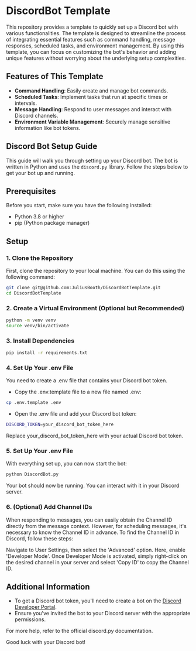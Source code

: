 # DiscordBot Template
This repository provides a template to quickly set up a Discord bot with various functionalities. The template is designed to streamline the process of integrating essential features such as command handling, message responses, scheduled tasks, and environment management. By using this template, you can focus on customizing the bot's behavior and adding unique features without worrying about the underlying setup complexities.

## Features of This Template

- **Command Handling**: Easily create and manage bot commands.
- **Scheduled Tasks**: Implement tasks that run at specific times or intervals.
- **Message Handling**: Respond to user messages and interact with Discord channels.
- **Environment Variable Management**: Securely manage sensitive information like bot tokens.


## Discord Bot Setup Guide

This guide will walk you through setting up your Discord bot. The bot is written in Python and uses the `discord.py` library. Follow the steps below to get your bot up and running.

## Prerequisites

Before you start, make sure you have the following installed:
- Python 3.8 or higher
- pip (Python package manager)

## Setup

### 1. Clone the Repository

First, clone the repository to your local machine. You can do this using the following command:

```bash
git clone git@github.com:JuliusBooth/DiscordBotTemplate.git
cd DiscordBotTemplate
```

### 2. Create a Virtual Environment (Optional but Recommended)
```bash
python -m venv venv
source venv/bin/activate
```

### 3. Install Dependencies
```bash
pip install -r requirements.txt
```

### 4. Set Up Your .env File

You need to create a .env file that contains your Discord bot token.

- Copy the .env.template file to a new file named .env:
```bash
cp .env.template .env
```
- Open the .env file and add your Discord bot token:
```bash
DISCORD_TOKEN=your_discord_bot_token_here
```
Replace your_discord_bot_token_here with your actual Discord bot token.

### 5. Set Up Your .env File
With everything set up, you can now start the bot:

```bash
python DiscordBot.py
```

Your bot should now be running. You can interact with it in your Discord server.

### 6. (Optional) Add Channel IDs
When responding to messages, you can easily obtain the Channel ID directly from the message context. However, for scheduling messages, it's necessary to know the Channel ID in advance. To find the Channel ID in Discord, follow these steps: 

Navigate to User Settings, then select the 'Advanced' option. Here, enable 'Developer Mode'. Once Developer Mode is activated, simply right-click on the desired channel in your server and select 'Copy ID' to copy the Channel ID.

## Additional Information
- To get a Discord bot token, you'll need to create a bot on the [Discord Developer Portal](https://discord.com/developers/applications).
- Ensure you've invited the bot to your Discord server with the appropriate permissions.


For more help, refer to the official discord.py documentation.

Good luck with your Discord bot!